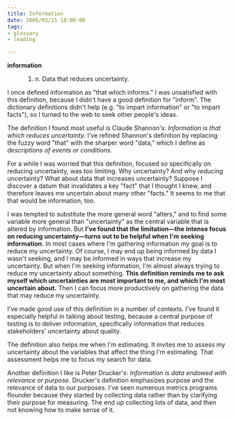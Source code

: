 ```yaml
--- 
title: Information
date: 2006/03/15 18:00:00
tags: 
- glossary
- leading

---
```


<dl> <dt> <strong>information</strong> </dt> <dd>
<ol>
	<li> <em>n.</em>  Data that reduces uncertainty.</li>
</ol>
</dd> </dl>I once defined information as "that which informs."  I was unsatisfied with this definition, because I didn't have a good definition for "inform".  The dictionary definitions didn't help (e.g. "to impart information" or "to impart facts"), so I turned to the web to seek other people's ideas.

The definition I found most useful is Claude Shannon's:  <em>Information is that which reduces uncertainty.</em>  I've refined Shannon's definition by replacing the fuzzy word "that" with the sharper word "data," which I define as <em>descriptions of events or conditions</em>.

For a while I was worried that this definition, focused so specifically on reducing uncertainty, was too limiting.  Why uncertainty?  And why <em>reducing</em> uncertainty?  What about data that increases uncertainty?  Suppose I discover a datum that invalidates a key "fact" that I thought I knew, and therefore leaves me uncertain about many other "facts."  It seems to me that that would be information, too.

I was tempted to substitute the more general word "alters," and to find some variable more general than "uncertainty" as the central variable that is altered by information.  But <strong>I've found that the limitation—the intense focus on reducing uncertainty—turns out to be helpful when I'm seeking information.</strong>  In most cases where I'm gathering information my goal is to reduce my uncertainty.  Of course, I may end up being informed by data I wasn't seeking, and I may be informed in ways that increase my uncertainty.  But when I'm seeking information, I'm almost always trying to reduce my uncertainty about something.  <strong>This definition reminds me to ask myself which uncertainties are most important to me, and which I'm most uncertain about.</strong>  Then I can focus more productively on gathering the data that may reduce my uncertainty.

I've made good use of this definition in a number of contexts.  I've found it especially helpful in talking about testing, because a central purpose of testing is to deliver information, specifically information that reduces stakeholders' uncertainty about quality.

The definition also helps me when I'm estimating.  It invites me to assess my uncertainty about the variables that affect the thing I'm estimating.  That assessment helps me to focus my search for data.

Another definition I like is Peter Drucker's:  <em>Information is data endowed with relevance or purpose.</em>  Drucker's definition emphasizes purpose and the relevance of data to our purposes.  I've seen numerous metrics programs flounder because they started by collecting data rather than by clarifying their purpose for measuring.  The end up collecting lots of data, and then not knowing how to make sense of it.

